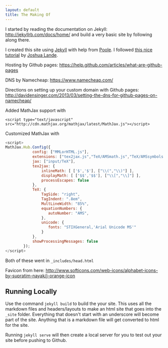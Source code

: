 ```yaml
---
layout: default
title: The Making Of
---
```


I started by reading the documentation on Jekyll: http://jekyllrb.com/docs/home/ and build a very basic site by following along there.

I created this site using [Jekyll](http://jekyllrb.com/) with help from [Poole](https://github.com/poole/poole).  I followed [this nice tutorial](http://joshualande.com/jekyll-github-pages-poole/) by [Joshua Lande](http://joshualande.com/).

Hosting by Github pages: https://help.github.com/articles/what-are-github-pages

DNS by Namecheap: https://www.namecheap.com/

Directions on setting up your custom domain with Github pages: http://davidensinger.com/2013/03/setting-the-dns-for-github-pages-on-namecheap/

Added MathJax support with 

```
<script type="text/javascript" src="http://cdn.mathjax.org/mathjax/latest/MathJax.js"></script>
```

Customized MathJax with 

```js
<script>
MathJax.Hub.Config({
            config: ["MMLorHTML.js"],
            extensions: ["tex2jax.js","TeX/AMSmath.js","TeX/AMSsymbols.js"],
            jax: ["input/TeX"],
            tex2jax: {
                inlineMath: [ ['$','$'], ["\\(","\\)"] ],
                displayMath: [ ['$$','$$'], ["\\[","\\]"] ],
                processEscapes: false
            },
            TeX: {
                TagSide: "right",
                TagIndent: ".8em",
                MultLineWidth: "85%",
                equationNumbers: {
                   autoNumber: "AMS",
                },
                unicode: {
                   fonts: "STIXGeneral,'Arial Unicode MS'" 
                }
            },
            showProcessingMessages: false
        });
</script>
```

Both of these went in `_includes/head.html `

Favicon from here: http://www.softicons.com/web-icons/alphabet-icons-by-supratim-nayak/j-orange-icon

## Running Locally

Use the command `jekyll build` to build the your site.  This uses all the markdown files and headers/layouts to make an html site that goes into the `_site` folder.  Everything that doesn't start with an underscore will become part of the site.  Anything that is a markdown file will get converted to html for the site.

Running `jekyll serve` will then create a local server for you to test out your site before pushing to Github.
